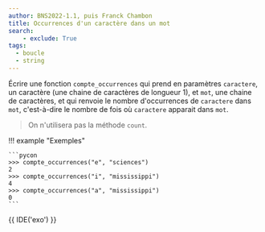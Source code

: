 ```yaml
---
author: BNS2022-1.1, puis Franck Chambon
title: Occurrences d'un caractère dans un mot
search:
    - exclude: True
tags:
  - boucle
  - string
---
```

Écrire une fonction `compte_occurrences` qui prend en paramètres `caractere`, un caractère (une chaine de caractères de longueur 1), et `mot`, une chaine de caractères, et qui renvoie le nombre d'occurrences de `caractere` dans `mot`, c'est-à-dire le nombre de fois où `caractere` apparait dans `mot`.

> On n'utilisera pas la méthode `count`.

!!! example "Exemples"

    ```pycon
    >>> compte_occurrences("e", "sciences")
    2
    >>> compte_occurrences("i", "mississippi")
    4
    >>> compte_occurrences("a", "mississippi")
    0
    ```

{{ IDE('exo') }}
